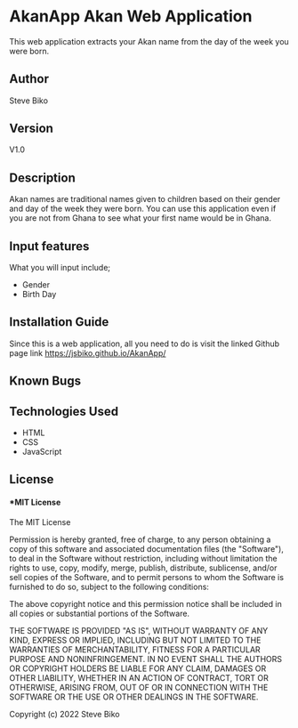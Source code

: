 # AkanApp Akan Web Application

####

This web application extracts your Akan name from the day of the week you were born.

## Author

Steve Biko

## Version

 V1.0

## Description

Akan names are traditional names given to children based on their gender and day of the week they were born. You can use this application even if you are not from Ghana to see what your first name would be in Ghana.

## Input features

What you will input include;

* Gender
* Birth Day

## Installation Guide

Since this is a web application, all you need to do is visit the linked Github page link <https://jsbiko.github.io/AkanApp/>

## Known Bugs

## Technologies Used

* HTML
* CSS
* JavaScript

## License

#### *MIT License

The MIT License

Permission is hereby granted, free of charge, to any person obtaining a copy of this software and associated documentation files (the "Software"), to deal in the Software without restriction, including without limitation the rights to use, copy, modify, merge, publish, distribute, sublicense, and/or sell copies of the Software, and to permit persons to whom the Software is furnished to do so, subject to the following conditions:

The above copyright notice and this permission notice shall be included in all copies or substantial portions of the Software.

THE SOFTWARE IS PROVIDED "AS IS", WITHOUT WARRANTY OF ANY KIND, EXPRESS OR IMPLIED, INCLUDING BUT NOT LIMITED TO THE WARRANTIES OF MERCHANTABILITY, FITNESS FOR A PARTICULAR PURPOSE AND NONINFRINGEMENT. IN NO EVENT SHALL THE AUTHORS OR COPYRIGHT HOLDERS BE LIABLE FOR ANY CLAIM, DAMAGES OR OTHER LIABILITY, WHETHER IN AN ACTION OF CONTRACT, TORT OR OTHERWISE, ARISING FROM, OUT OF OR IN CONNECTION WITH THE SOFTWARE OR THE USE OR OTHER DEALINGS IN THE SOFTWARE.

Copyright (c) 2022 Steve Biko
